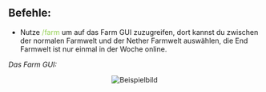 



## **Befehle:**

* Nutze <font color="#92d050">/farm</font> um auf das Farm GUI zuzugreifen, dort kannst du zwischen der normalen Farmwelt und der Nether Farmwelt auswählen, die End Farmwelt ist nur einmal in der Woche online.



*Das Farm GUI:*

<center><img src="https://resources.transientcodes.de/material/wiki/farmgui.png" alt="Beispielbild"></center>


